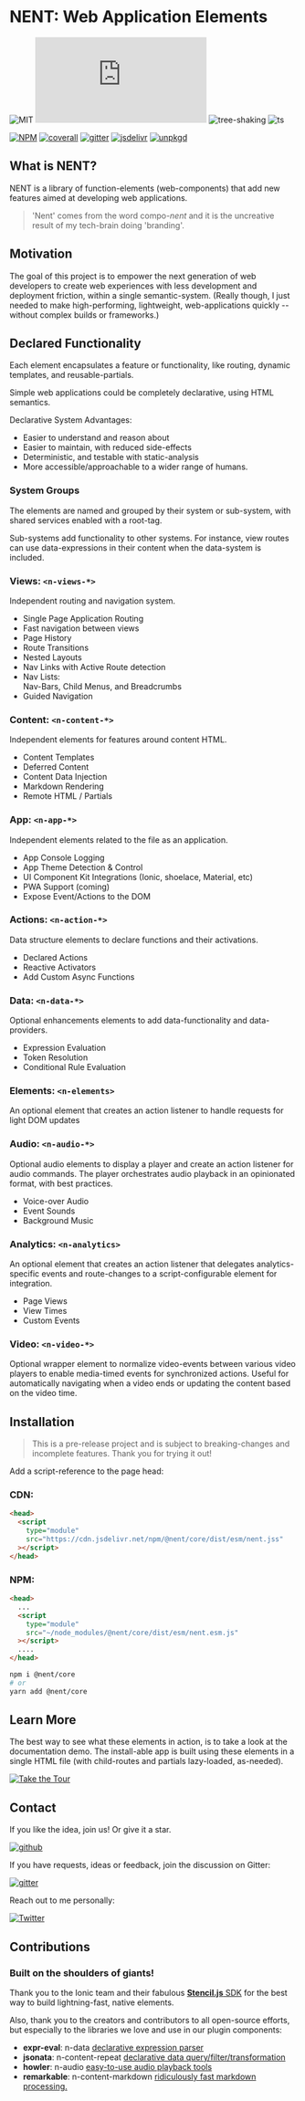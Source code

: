 # NENT: Web Application Elements

![MIT](https://badgen.net/github/license/nent/nent?icon=github)
![size](https://badgen.net/badgesize/normal/file-url/cdn.jsdelivr.net/npm/@nent/core/dist/esm/nent.js?icon=sourcegraph&color=blue)
![tree-shaking](https://badgen.net/badge/tree-shaking/enabled?icon=packagephobia)
![ts](https://badgen.net/badge/icon/typescript?icon=typescript&label)

[![NPM](https://badgen.net/npm/v/@nent/core?icon&color=blue)](https://www.npmjs.com/package/@nent/core)
[![coverall](https://badgen.net/coveralls/c/github/nent/nent?icon=codecov&color=blue)](https://coveralls.io/github/nent/nent)
[![gitter](https://badgen.net/badge/chat/on%20gitter?icon=gitter)](https://gitter.im/nent/nent)
[![jsdelivr](https://badgen.net/badge/jsdelivr/CDN?icon=jsdelivr&color=blue)](https://cdn.jsdelivr.net/npm/@nent/core/+esm)
[![unpkgd](https://badgen.net/badge/unpkg/CDN)](https://unpkg.com/browse/@nent/core)

## What is NENT?

NENT is a library of function-elements (web-components) that add new features aimed at developing web applications.

> 'Nent' comes from the word compo-*nent* and it is the uncreative result of my tech-brain doing 'branding'.  

## Motivation

The goal of this project is to empower the next generation of web developers to create web experiences with less development and deployment friction, within a single semantic-system. (Really though, I just needed to make high-performing, lightweight, web-applications quickly -- without complex builds or frameworks.)

## Declared Functionality

Each element encapsulates a feature or functionality, like routing, dynamic templates, and reusable-partials.

Simple web applications could be completely declarative, using HTML semantics. 

Declarative System Advantages:

* Easier to understand and reason about
* Easier to maintain, with reduced side-effects
* Deterministic, and testable with static-analysis 
* More accessible/approachable to a wider range of humans. 

### System Groups

The elements are named and grouped by their system or sub-system, with shared services enabled with a root-tag. 

Sub-systems add functionality to other systems. For instance, view routes can use data-expressions in their content when the data-system is included.

### Views: `<n-views-*>`
Independent routing and navigation system.

- Single Page Application Routing
- Fast navigation between views
- Page History
- Route Transitions
- Nested Layouts
- Nav Links with Active Route detection
- Nav Lists: \
  Nav-Bars, Child Menus, and Breadcrumbs
- Guided Navigation
  
### Content: `<n-content-*>`
Independent elements for features around content HTML.
- Content Templates
- Deferred Content
- Content Data Injection
- Markdown Rendering
- Remote HTML / Partials

### App: `<n-app-*>`
Independent elements related to the file as an application.
- App Console Logging
- App Theme Detection & Control
- UI Component Kit Integrations (Ionic, shoelace, Material, etc)
- PWA Support (coming)
- Expose Event/Actions to the DOM

### Actions: `<n-action-*>`
Data structure elements to declare functions and their activations. 
- Declared Actions
- Reactive Activators
- Add Custom Async Functions

### Data: `<n-data-*>`
Optional enhancements elements to add data-functionality and data-providers.
- Expression Evaluation
- Token Resolution
- Conditional Rule Evaluation

### Elements: `<n-elements>`
An optional element that creates an action listener to handle requests for light DOM updates

### Audio: `<n-audio-*>`
Optional audio elements to display a player and create an action listener for audio commands. The player orchestrates audio playback in an opinionated format, with best practices. 
- Voice-over Audio
- Event Sounds
- Background Music

### Analytics: `<n-analytics>`
An optional element that creates an action listener that delegates analytics-specific events and route-changes to a script-configurable element for integration.
- Page Views
- View Times 
- Custom Events

### Video: `<n-video-*>`
Optional wrapper element to normalize video-events between various video players to enable media-timed events for synchronized actions. Useful for automatically navigating when a video ends or updating the content based on the video time.

## Installation

> This is a pre-release project and is subject to breaking-changes and incomplete features. Thank you for trying it out!

Add a script-reference to the page head:

### CDN:
```html
<head>
  <script
    type="module"
    src="https://cdn.jsdelivr.net/npm/@nent/core/dist/esm/nent.jss"
  ></script>
</head>
```

### NPM:

```html
<head>
  ...
  <script
    type="module"
    src="~/node_modules/@nent/core/dist/esm/nent.esm.js"
  ></script>
  ....
</head>
```

```bash
npm i @nent/core
# or
yarn add @nent/core
```
## Learn More

The best way to see what these elements in action, is to take a look at the documentation demo. The install-able app is built using these elements in a single HTML file (with child-routes and partials lazy-loaded, as-needed).

[![Take the Tour](https://badgen.net/badge/@nent/core:%20demo?color=blue)](https://nent.dev)

## Contact

If you like the idea, join us! Or give it a star.

[![github](https://badgen.net/badge/github/★?icon=github&color=blue)](https://github.com/nent/nent)

If you have requests, ideas or feedback, join the discussion on Gitter:

[![gitter](https://badgen.net/badge/chat/with%20me%20on%20gitter?icon=gitter)](https://gitter.im/nent/nent)

Reach out to me personally:

[![Twitter](https://badgen.net/badge/tweet/me?icon=twitter&color=blue)](https://twitter.com/logrythmik)

## Contributions

### Built on the shoulders of giants!

Thank you to the Ionic team and their fabulous [**Stencil.js** SDK](https://stenciljs.com) for the best way to build lightning-fast, native elements.

Also, thank you to the creators and contributors to all open-source efforts, but especially to the libraries we love and use in our plugin components:

- **expr-eval**: n-data [declarative expression parser](https://github.com/silentmatt/expr-eval) 
- **jsonata**: n-content-repeat [declarative data query/filter/transformation](https://jsonata.org/) 
- **howler**: n-audio [easy-to-use audio playback tools](https://github.com/goldfire/howler.js) 
- **remarkable**: n-content-markdown [ridiculously fast markdown processing.](https://jonschlinkert.github.io/remarkable/demo/) 

